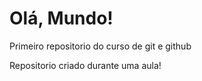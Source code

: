 # Olá, Mundo!
 Primeiro repositorio do curso de git e github
 
 Repositorio criado durante uma aula!